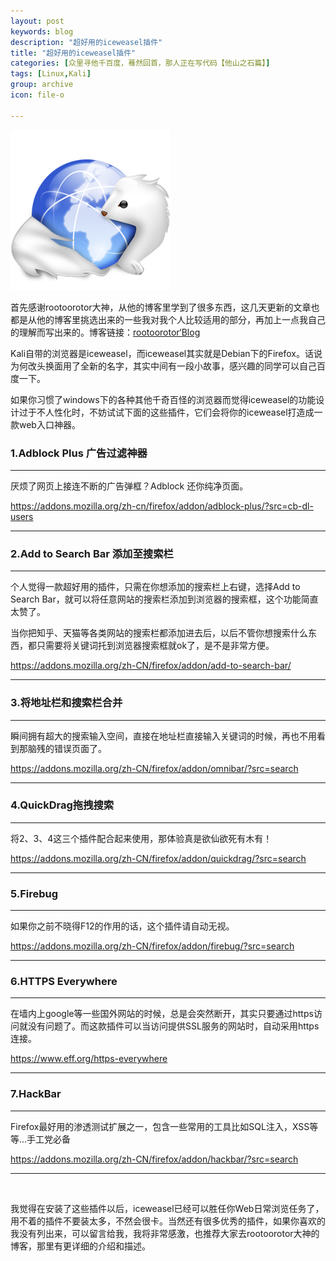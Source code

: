 ```yaml
---
layout: post
keywords: blog
description: "超好用的iceweasel插件"
title: "超好用的iceweasel插件"
categories: [众里寻他千百度，蓦然回首，那人正在写代码【他山之石篇】]
tags: [Linux,Kali]
group: archive
icon: file-o

---
```

![image](/assets/images/2013-08-08-iceweasel.png)


首先感谢rootoorotor大神，从他的博客里学到了很多东西，这几天更新的文章也都是从他的博客里挑选出来的一些我对我个人比较适用的部分，再加上一点我自己的理解而写出来的。博客链接：[rootoorotor‘Blog](http://www.rootoorotor.org/)

Kali自带的浏览器是iceweasel，而iceweasel其实就是Debian下的Firefox。话说为何改头换面用了全新的名字，其实中间有一段小故事，感兴趣的同学可以自己百度一下。

如果你习惯了windows下的各种其他千奇百怪的浏览器而觉得iceweasel的功能设计过于不人性化时，不妨试试下面的这些插件，它们会将你的iceweasel打造成一款web入口神器。

<h3>1.Adblock Plus 广告过滤神器</h3>

<hr />

厌烦了网页上接连不断的广告弹框？Adblock 还你纯净页面。

<a title="https://addons.mozilla.org/zh-cn/firefox/addon/adblock-plus/?src=cb-dl-users" href="https://addons.mozilla.org/zh-cn/firefox/addon/adblock-plus/?src=cb-dl-users">https://addons.mozilla.org/zh-cn/firefox/addon/adblock-plus/?src=cb-dl-users</a>

<!--more-->
<hr />

<h3>2.Add to Search Bar 添加至搜索栏</h3>

<hr />

个人觉得一款超好用的插件，只需在你想添加的搜索栏上右键，选择Add to Search Bar，就可以将任意网站的搜索栏添加到浏览器的搜索框，这个功能简直太赞了。

当你把知乎、天猫等各类网站的搜索栏都添加进去后，以后不管你想搜索什么东西，都只需要将关键词托到浏览器搜索框就ok了，是不是非常方便。

<a title="https://addons.mozilla.org/zh-CN/firefox/addon/add-to-search-bar/" href="https://addons.mozilla.org/zh-CN/firefox/addon/add-to-search-bar/">https://addons.mozilla.org/zh-CN/firefox/addon/add-to-search-bar/</a>

<hr />

<h3>3.将地址栏和搜索栏合并</h3>

<hr />

瞬间拥有超大的搜索输入空间，直接在地址栏直接输入关键词的时候，再也不用看到那脑残的错误页面了。

<a title="https://addons.mozilla.org/zh-CN/firefox/addon/omnibar/?src=search" href="https://addons.mozilla.org/zh-CN/firefox/addon/omnibar/?src=search">https://addons.mozilla.org/zh-CN/firefox/addon/omnibar/?src=search</a>

<hr />

<h3>4.QuickDrag拖拽搜索</h3>

<hr />

将2、3、4这三个插件配合起来使用，那体验真是欲仙欲死有木有！

<a title="https://addons.mozilla.org/zh-CN/firefox/addon/quickdrag/?src=search" href="https://addons.mozilla.org/zh-CN/firefox/addon/quickdrag/?src=search">https://addons.mozilla.org/zh-CN/firefox/addon/quickdrag/?src=search</a>

<hr />

<h3>5.Firebug</h3>

<hr />

如果你之前不晓得F12的作用的话，这个插件请自动无视。

<a title="https://addons.mozilla.org/zh-CN/firefox/addon/firebug/?src=search" href="https://addons.mozilla.org/zh-CN/firefox/addon/firebug/?src=search">https://addons.mozilla.org/zh-CN/firefox/addon/firebug/?src=search</a>

<hr />

<h3>6.HTTPS Everywhere</h3>

<hr />

在墙内上google等一些国外网站的时候，总是会突然断开，其实只要通过https访问就没有问题了。而这款插件可以当访问提供SSL服务的网站时，自动采用https连接。

<a title="https://www.eff.org/https-everywhere" href="https://www.eff.org/https-everywhere">https://www.eff.org/https-everywhere</a>

<hr />

<h3>7.HackBar</h3>

<hr />

Firefox最好用的渗透测试扩展之一，包含一些常用的工具比如SQL注入，XSS等等…手工党必备

<a title="https://addons.mozilla.org/zh-CN/firefox/addon/hackbar/?src=search" href="https://addons.mozilla.org/zh-CN/firefox/addon/hackbar/?src=search">https://addons.mozilla.org/zh-CN/firefox/addon/hackbar/?src=search</a>

<hr />

&nbsp;

我觉得在安装了这些插件以后，iceweasel已经可以胜任你Web日常浏览任务了，用不着的插件不要装太多，不然会很卡。当然还有很多优秀的插件，如果你喜欢的我没有列出来，可以留言给我，我将非常感激，也推荐大家去rootoorotor大神的博客，那里有更详细的介绍和描述。